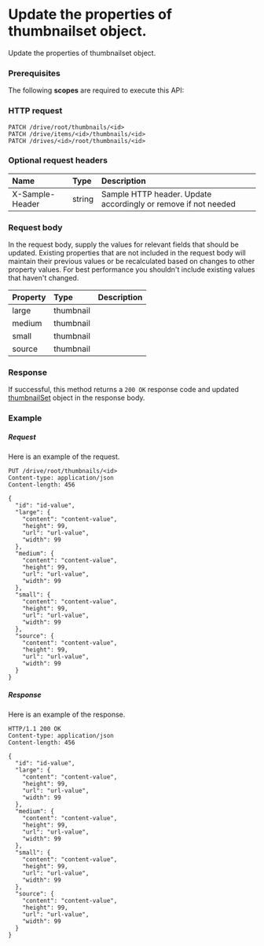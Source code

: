 # Update the properties of thumbnailset object.

Update the properties of thumbnailset object.
### Prerequisites
The following **scopes** are required to execute this API: 
### HTTP request
<!-- { "blockType": "ignored" } -->
```http
PATCH /drive/root/thumbnails/<id>
PATCH /drive/items/<id>/thumbnails/<id>
PATCH /drives/<id>/root/thumbnails/<id>
```
### Optional request headers
| Name       | Type | Description|
|:-----------|:------|:----------|
| X-Sample-Header  | string  | Sample HTTP header. Update accordingly or remove if not needed|

### Request body
In the request body, supply the values for relevant fields that should be updated. Existing properties that are not included in the request body will maintain their previous values or be recalculated based on changes to other property values. For best performance you shouldn't include existing values that haven't changed.

| Property	   | Type	|Description|
|:---------------|:--------|:----------|
|large|thumbnail||
|medium|thumbnail||
|small|thumbnail||
|source|thumbnail||

### Response
If successful, this method returns a `200 OK` response code and updated [thumbnailSet](../resources/thumbnailset.md) object in the response body.
### Example
##### Request
Here is an example of the request.
<!-- {
  "blockType": "request",
  "name": "update_thumbnailset"
}-->
```http
PUT /drive/root/thumbnails/<id>
Content-type: application/json
Content-length: 456

{
  "id": "id-value",
  "large": {
    "content": "content-value",
    "height": 99,
    "url": "url-value",
    "width": 99
  },
  "medium": {
    "content": "content-value",
    "height": 99,
    "url": "url-value",
    "width": 99
  },
  "small": {
    "content": "content-value",
    "height": 99,
    "url": "url-value",
    "width": 99
  },
  "source": {
    "content": "content-value",
    "height": 99,
    "url": "url-value",
    "width": 99
  }
}
```
##### Response
Here is an example of the response.
<!-- {
  "blockType": "response",
  "truncated": false,
  "@odata.type": "microsoft.graph.thumbnailset"
} -->
```http
HTTP/1.1 200 OK
Content-type: application/json
Content-length: 456

{
  "id": "id-value",
  "large": {
    "content": "content-value",
    "height": 99,
    "url": "url-value",
    "width": 99
  },
  "medium": {
    "content": "content-value",
    "height": 99,
    "url": "url-value",
    "width": 99
  },
  "small": {
    "content": "content-value",
    "height": 99,
    "url": "url-value",
    "width": 99
  },
  "source": {
    "content": "content-value",
    "height": 99,
    "url": "url-value",
    "width": 99
  }
}
```

<!-- uuid: 67f373dd-71dc-46d5-a8ef-4cc99e48993a
2015-10-19 09:07:26 UTC -->
<!-- {
  "type": "#page.annotation",
  "description": "Update the properties of thumbnailset object.",
  "keywords": "",
  "section": "documentation",
  "tocPath": ""
}-->